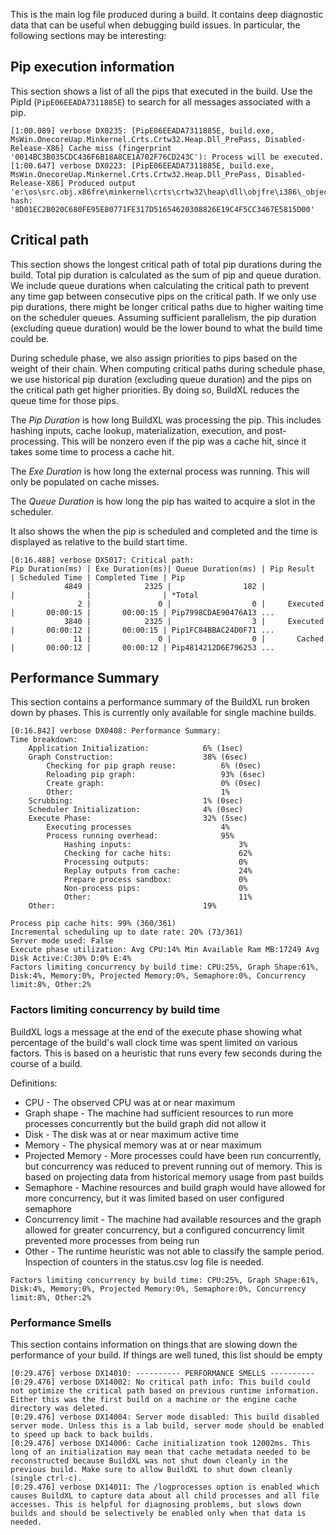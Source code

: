 This is the main log file produced during a build. It contains deep diagnostic data that can be useful when debugging build issues. In particular, the following sections may be interesting:

## Pip execution information
This section shows a list of all the pips that executed in the build. Use the PipId (`PipE06EEADA7311885E`) to search for all messages associated with a pip.
```
[1:00.089] verbose DX0235: [PipE06EEADA7311885E, build.exe, MsWin.OnecoreUap.Minkernel.Crts.Crtw32.Heap.Dll_PrePass, Disabled-Release-X86] Cache miss (fingerprint '0014BC3B035CDC436F6B18A8CE1A702F76CD243C'): Process will be executed.
[1:00.647] verbose DX0223: [PipE06EEADA7311885E, build.exe, MsWin.OnecoreUap.Minkernel.Crts.Crtw32.Heap.Dll_PrePass, Disabled-Release-X86] Produced output 'e:\os\src.obj.x86fre\minkernel\crts\crtw32\heap\dll\objfre\i386\_objects.mac' hash: '8D01EC2B020C680FE95E80771FE317D51654620308826E19C4F5CC3467E5815D00'
```

## Critical path
This section shows the longest critical path of total pip durations during the build. Total pip duration is calculated as the sum of pip and queue duration. We include queue durations when calculating the critical path to prevent any time gap between consecutive pips on the critical path. If we only use pip durations, there might be longer critical paths due to higher waiting time on the scheduler queues. Assuming sufficient parallelism, the pip duration (excluding queue duration) would be the lower bound to what the build time could be.

During schedule phase, we also assign priorities to pips based on the weight of their chain. When computing critical paths during schedule phase, we use historical pip duration (excluding queue duration) and the pips on the critical path get higher priorities. By doing so, BuildXL reduces the queue time for those pips.

The *Pip Duration* is how long BuildXL was processing the pip. This includes hashing inputs, cache lookup, materialization, execution, and post-processing. This will be nonzero even if the pip was a cache hit, since it takes some time to process a cache hit.

The *Exe Duration* is how long the external process was running. This will only be populated on cache misses. 

The *Queue Duration* is how long the pip has waited to acquire a slot in the scheduler. 

It also shows the when the pip is scheduled and completed and the time is displayed as relative to the build start time.

```
[0:16.488] verbose DX5017: Critical path:
Pip Duration(ms) | Exe Duration(ms)| Queue Duration(ms) | Pip Result   | Scheduled Time | Completed Time | Pip
            4849 |            2325 |                182 |              |                |                | *Total
               2 |               0 |                  0 |     Executed |       00:00:15 |       00:00:15 | Pip7998CDAE90476A13 ...
            3840 |            2325 |                  3 |     Executed |       00:00:12 |       00:00:15 | Pip1FC84BBAC24D0F71 ...
              11 |               0 |                  0 |       Cached |       00:00:12 |       00:00:12 | Pip4814212D6E796253 ...
```
## Performance Summary
This section contains a performance summary of the BuildXL run broken down by phases. This is currently only available for single machine builds.
```
[0:16.842] verbose DX0408: Performance Summary:
Time breakdown:
    Application Initialization:            6% (1sec)
    Graph Construction:                    38% (6sec)
        Checking for pip graph reuse:          6% (0sec)
        Reloading pip graph:                   93% (6sec)
        Create graph:                          0% (0sec)
        Other:                                 1%
    Scrubbing:                             1% (0sec)
    Scheduler Initialization:              4% (0sec)
    Execute Phase:                         32% (5sec)
        Executing processes                    4%
        Process running overhead:              95%
            Hashing inputs:                        3%
            Checking for cache hits:               62%
            Processing outputs:                    0%
            Replay outputs from cache:             24%
            Prepare process sandbox:               0%
            Non-process pips:                      0%
            Other:                                 11%
    Other:                                 19%

Process pip cache hits: 99% (360/361)
Incremental scheduling up to date rate: 20% (73/361)
Server mode used: False
Execute phase utilization: Avg CPU:14% Min Available Ram MB:17249 Avg Disk Active:C:30% D:0% E:4% 
Factors limiting concurrency by build time: CPU:25%, Graph Shape:61%, Disk:4%, Memory:0%, Projected Memory:0%, Semaphore:0%, Concurrency limit:8%, Other:2%
```

### Factors limiting concurrency by build time
BuildXL logs a message at the end of the execute phase showing what percentage of the build's wall clock time was spent limited on various factors. This is based on a heuristic that runs every few seconds during the course of a build.

Definitions:
* CPU - The observed CPU was at or near maximum
* Graph shape - The machine had sufficient resources to run more processes concurrently but the build graph did not allow it
* Disk - The disk was at or near maximum active time
* Memory - The physical memory was at or near maximum
* Projected Memory - More processes could have been run concurrently, but concurrency was reduced to prevent running out of memory. This is based on projecting data from historical memory usage from past builds
* Semaphore - Machine resources and build graph would have allowed for more concurrency, but it was limited based on user configured semaphore
* Concurrency limit - The machine had available resources and the graph allowed for greater concurrency, but a configured concurrency limit prevented more processes from being run
* Other - The runtime heuristic was not able to classify the sample period. Inspection of counters in the status.csv log file is needed.
```
Factors limiting concurrency by build time: CPU:25%, Graph Shape:61%, Disk:4%, Memory:0%, Projected Memory:0%, Semaphore:0%, Concurrency limit:8%, Other:2%
```

### Performance Smells
This section contains information on things that are slowing down the performance of your build. If things are well tuned, this list should be empty
```
[0:29.476] verbose DX14010: ---------- PERFORMANCE SMELLS ----------
[0:29.476] verbose DX14002: No critical path info: This build could not optimize the critical path based on previous runtime information. Either this was the first build on a machine or the engine cache directory was deleted.
[0:29.476] verbose DX14004: Server mode disabled: This build disabled server mode. Unless this is a lab build, server mode should be enabled to speed up back to back builds.
[0:29.476] verbose DX14006: Cache initialization took 12002ms. This long of an initialization may mean that cache metadata needed to be reconstructed because BuildXL was not shut down cleanly in the previous build. Make sure to allow BuildXL to shut down cleanly (single ctrl-c).
[0:29.476] verbose DX14011: The /logprocesses option is enabled which causes BuildXL to capture data about all child processes and all file accesses. This is helpful for diagnosing problems, but slows down builds and should be selectively be enabled only when that data is needed.

```
